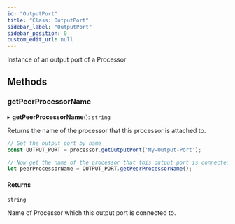 ```yaml
---
id: "OutputPort"
title: "Class: OutputPort"
sidebar_label: "OutputPort"
sidebar_position: 0
custom_edit_url: null
---
```


Instance of an output port of a Processor

## Methods

### getPeerProcessorName

▸ **getPeerProcessorName**(): `string`

Returns the name of the processor that this processor is attached to.

```js
// Get the output port by name
const OUTPUT_PORT = processor.getOutputPort('My-Output-Port');

// Now get the name of the processor that this output port is connected ti.
let peerProcessorName = OUTPUT_PORT.getPeerProcessorName();
```

#### Returns

`string`

Name of Processor which this output port is connected to.
